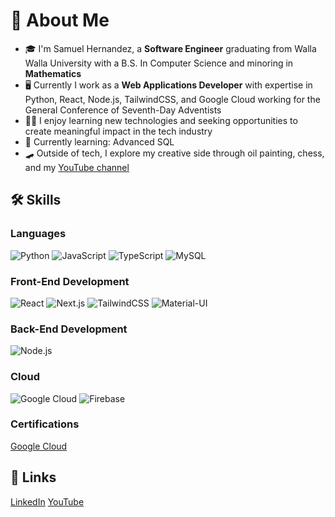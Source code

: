 # 🚀 About Me

- 🎓 I'm Samuel Hernandez, a **Software Engineer** graduating from Walla Walla University with a B.S. In Computer Science and minoring in **Mathematics**
- 🖥 Currently I work as a **Web Applications Developer** with expertise in Python, React, Node.js, TailwindCSS, and Google Cloud working for the General Conference of Seventh-Day Adventists
- 👨‍💻 I enjoy learning new technologies and seeking opportunities to create meaningful impact in the tech industry
- 🌱 Currently learning: Advanced SQL
- 🛹 Outside of tech, I explore my creative side through oil painting, chess, and my [YouTube channel]([https://www.youtube.com/@ScienceTime)

## 🛠️ Skills

### Languages
![Python](https://img.shields.io/badge/Python-3776AB?style=for-the-badge&logo=python&logoColor=white)
![JavaScript](https://img.shields.io/badge/JavaScript-F7DF1E?style=for-the-badge&logo=javascript&logoColor=black)
![TypeScript](https://img.shields.io/badge/TypeScript-007ACC?style=for-the-badge&logo=typescript&logoColor=white)
![MySQL](https://img.shields.io/badge/MySQL-4479A1?style=for-the-badge&logo=mysql&logoColor=white)

### Front-End Development
![React](https://img.shields.io/badge/React-20232A?style=for-the-badge&logo=react&logoColor=61DAFB)
![Next.js](https://img.shields.io/badge/Next.js-000000?style=for-the-badge&logo=next.js&logoColor=white)
![TailwindCSS](https://img.shields.io/badge/Tailwind_CSS-38B2AC?style=for-the-badge&logo=tailwind-css&logoColor=white)
![Material-UI](https://img.shields.io/badge/Material--UI-0081CB?style=for-the-badge&logo=material-ui&logoColor=white)


### Back-End Development
![Node.js](https://img.shields.io/badge/Node.js-339933?style=for-the-badge&logo=node.js&logoColor=white)


### Cloud
![Google Cloud](https://img.shields.io/badge/Google_Cloud-4285F4?style=for-the-badge&logo=google-cloud&logoColor=white)
![Firebase](https://img.shields.io/badge/Firebase-FFCA28?style=for-the-badge&logo=firebase&logoColor=black)


### Certifications
[Google Cloud](https://www.cloudskillsboost.google/public_profiles/96ad637f-cef7-476d-8028-cca73d1b9f97)

## 🔗 Links
[LinkedIn](https://www.linkedin.com/in/samuel-s-hernandez)
[YouTube](https://www.youtube.com/@ScienceTime/)
